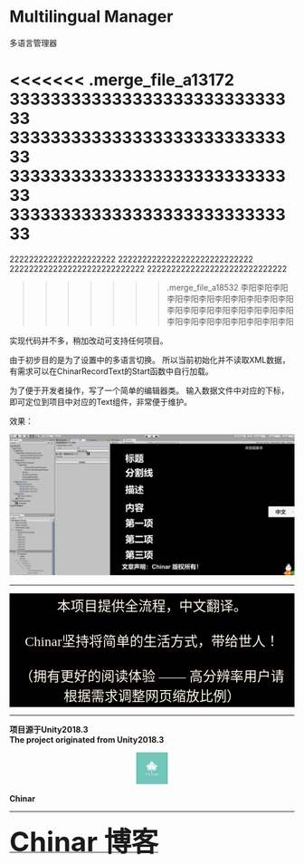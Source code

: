 # Multilingual Manager
多语言管理器

<<<<<<< .merge_file_a13172
33333333333333333333333333333
33333333333333333333333333333
33333333333333333333333333333
33333333333333333333333333333
=======
2222222222222222222222
2222222222222222222222222222
2222222222222222222222222222
22222222222222222222222222222
>>>>>>> .merge_file_a18532
李阳李阳李阳李阳李阳李阳李阳李阳李阳李阳李阳李阳李阳李阳李阳李阳李阳李阳李阳李阳李阳李阳李阳李阳李阳李阳李阳


实现代码并不多，稍加改动可支持任何项目。

由于初步目的是为了设置中的多语言切换。
所以当前初始化并不读取XML数据，有需求可以在ChinarRecordText的Start函数中自行加载。

为了便于开发者操作，写了一个简单的编辑器类。
输入数据文件中对应的下标，即可定位到项目中对应的Text组件，非常便于维护。

效果：
<center>
<img src="https://github.com/ChinarG/TUTORIAL--GitHub/blob/master/Head%20Portrait/Mltinational%20Language/%E7%BC%96%E8%BE%91%E5%99%A8.gif?raw=true" $ $ />
</center>

----------
<table><tr><td bgcolor= #000000>
<center><font face="微软雅黑" color=#FDF5E6 size=5>本项目提供全流程，中文翻译。<br><br>Chinar坚持将简单的生活方式，带给世人！<br><br>（拥有更好的阅读体验 ―― 高分辨率用户请根据需求调整网页缩放比例）
</font>
</td></tr></table>

----------

**项目源于Unity2018.3**
**<br>The project originated from Unity2018.3**


<center>
<img src="https://github.com/ChinarG/TUTORIAL--GitHub/blob/master/Head%20Portrait/Chinar%E9%9D%92%E8%89%B2.png?raw=true" width="11%" height="11%" $ $ />
</center>

**Chinar**

----------

**[<font size=7> Chinar 博客](http://www.chinar.xin "跳转到 Chinar 博客")**
